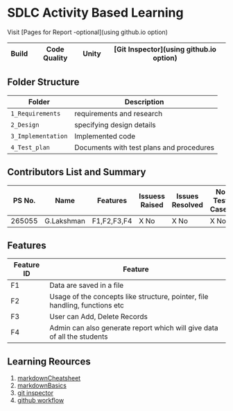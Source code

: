 # SDLC Activity Based Learning

Visit [Pages for Report -optional](using github.io option)

Build | Code Quality | Unity | [Git Inspector](using github.io option)
------|----------|-------|--------------



## Folder Structure
Folder             | Description
-------------------| -----------------------------------------
`1_Requirements`   |  requirements and research
`2_Design`         |  specifying design details
`3_Implementation` |  Implemented code
`4_Test_plan`      |  Documents with test plans and procedures

## Contributors List and Summary

PS No. |  Name     |    Features    | Issuess Raised |Issues Resolved|No Test Cases|Test Case Pass
-------|-----------|----------------|----------------|---------------|-------------|--------------
265055 |G.Lakshman |F1,F2,F3,F4     | X No           | X No          |X No         |X No          

## Features
  Feature ID |           Feature                                        
-------------|--------------------------------------------------------------------------------
     F1      |   Data are saved in a file
     F2      |   Usage of the concepts like structure, pointer, file handling, functions etc
     F3      |   User can Add, Delete Records
     F4      |   Admin can also generate report which will give data of all the students
## Learning Reources
1. [markdownCheatsheet](https://github.com/adam-p/markdown-here/wiki/Markdown-Cheatsheet)
2. [markdownBasics](https://guides.github.com/features/mastering-markdown/)
3. [git inspector](https://github.com/ejwa/gitinspector.git)
4. [github workflow](https://docs.github.com/en/actions/learn-github-action)

